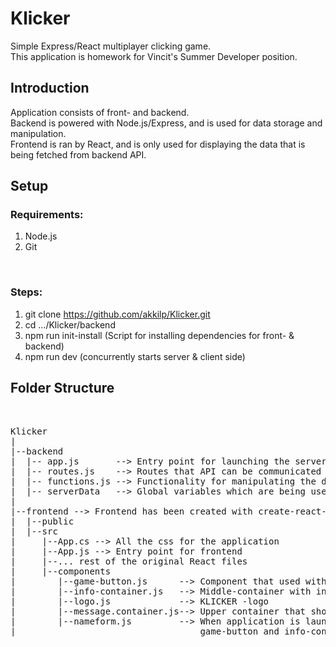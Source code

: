 
# Klicker

Simple Express/React multiplayer clicking game.</br>
This application is homework for Vincit's Summer Developer position.

## Introduction

Application consists of front- and backend. </br>
Backend is powered with Node.js/Express, and is used for data storage and manipulation.</br>
Frontend is ran by React, and is only used for displaying the data that is being fetched from backend API.

## Setup

### Requirements:
  1) Node.js
  2) Git
  </br>
  
### Steps:
  1) git clone https://github.com/akkilp/Klicker.git
  2) cd .../Klicker/backend
  3) npm run init-install (Script for installing dependencies for front- & backend)
  4) npm run dev (concurrently starts server & client side)

## Folder Structure
</br>
<pre>
Klicker 
|
|--backend
|  |-- app.js       --> Entry point for launching the server
|  |-- routes.js    --> Routes that API can be communicated with ( GET(READ), POST(CREATE), PATCH(UPDATE), PATCH(UPDATE/RESET) )
|  |-- functions.js --> Functionality for manipulating the data 
|  |-- serverData   --> Global variables which are being used as data storage
|
|--frontend --> Frontend has been created with create-react-app, 
|  |--public
|  |--src
|     |--App.cs --> All the css for the application
|     |--App.js --> Entry point for frontend
|     |--... rest of the original React files
|     |--components
|        |--game-button.js      --> Component that used with /PATCH requests
|        |--info-container.js   --> Middle-container with information about the points
|        |--logo.js             --> KLICKER -logo
|        |--message.container.js--> Upper container that shows the messages
|        |--nameform.js         --> When application is launched without user being known, nameform is rendered instead of
|                                   game-button and info-container
</pre>
                                    
